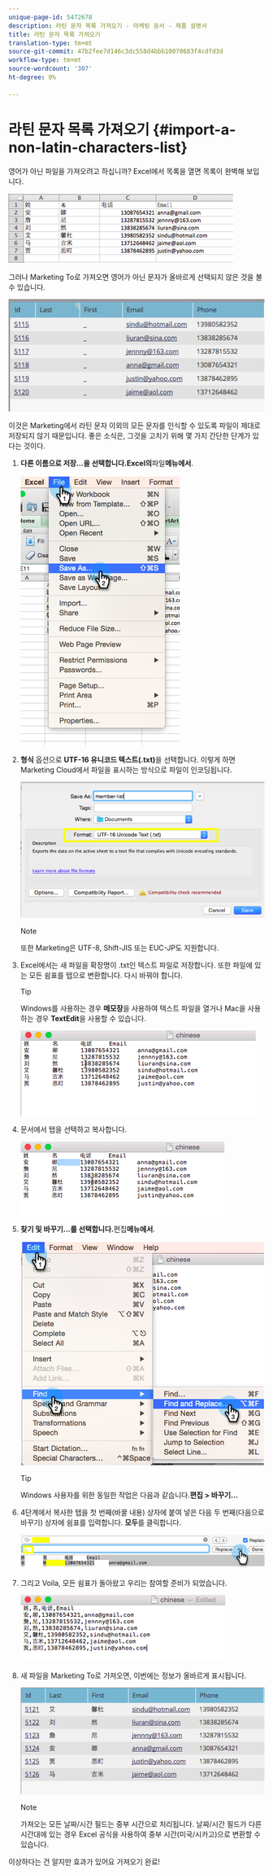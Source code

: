 ```yaml
---
unique-page-id: 5472678
description: 라틴 문자 목록 가져오기 - 마케팅 문서 - 제품 설명서
title: 라틴 문자 목록 가져오기
translation-type: tm+mt
source-git-commit: 47b2fee7d146c3dc558d4bbb10070683f4cdfd3d
workflow-type: tm+mt
source-wordcount: '307'
ht-degree: 0%

---
```



# 라틴 문자 목록 가져오기 {#import-a-non-latin-characters-list}

영어가 아닌 파일을 가져오려고 하십니까? Excel에서 목록을 열면 목록이 완벽해 보입니다.

![](assets/image2015-2-10-9-3a34-3a57.png)

그러나 Marketing To로 가져오면 영어가 아닌 문자가 올바르게 선택되지 않은 것을 볼 수 있습니다.

![](assets/image2015-2-10-9-3a35-3a49.png)

이것은 Marketing에서 라틴 문자 이외의 모든 문자를 인식할 수 있도록 파일이 제대로 저장되지 않기 때문입니다. 좋은 소식은, 그것을 고치기 위해 몇 가지 간단한 단계가 있다는 것이다.

1. **다른 이름으로 저장...을 선택합니다.Excel의**&#x200B;파일&#x200B;**메뉴에서**.

   ![](assets/image2015-2-10-9-3a46-3a44.png)

1. **형식** 옵션으로 **UTF-16 유니코드 텍스트(.txt)**&#x200B;을 선택합니다. 이렇게 하면 Marketing Cloud에서 파일을 표시하는 방식으로 파일이 인코딩됩니다.

   ![](assets/image2015-2-10-9-3a48-3a7.png)

   >[!NOTE]
   >
   >또한 Marketing은 UTF-8, Shift-JIS 또는 EUC-JP도 지원합니다.

1. Excel에서는 새 파일을 확장명이 .txt인 텍스트 파일로 저장합니다. 또한 파일에 있는 모든 쉼표를 탭으로 변환합니다. 다시 바꿔야 합니다.

   >[!TIP]
   >
   >Windows를 사용하는 경우 **메모장**&#x200B;을 사용하여 텍스트 파일을 열거나 Mac을 사용하는 경우 **TextEdit**&#x200B;을 사용할 수 있습니다.

   ![](assets/image2015-2-10-9-3a51-3a41.png)

1. 문서에서 탭을 선택하고 복사합니다.

   ![](assets/image2015-2-10-9-3a55-3a53.png)

1. **찾기 및 바꾸기...를 선택합니다.**&#x200B;편집&#x200B;**메뉴에서**.

   ![](assets/image2015-2-10-9-3a59-3a8.png)

   >[!TIP]
   >
   >Windows 사용자를 위한 동일한 작업은 다음과 같습니다.**편집 > 바꾸기...**

1. 4단계에서 복사한 탭을 첫 번째(바꿀 내용) 상자에 붙여 넣은 다음 두 번째(다음으로 바꾸기) 상자에 쉼표를 입력합니다. **모두**&#x200B;를 클릭합니다.

   ![](assets/image2015-2-10-10-3a8-3a53.png)

1. 그리고 Voila, 모든 쉼표가 돌아왔고 우리는 참여할 준비가 되었습니다.

   ![](assets/image2015-2-10-10-3a14-3a45.png)

1. 새 파일을 Marketing To로 가져오면, 이번에는 정보가 올바르게 표시됩니다.

   ![](assets/image2015-2-10-10-3a16-3a9.png)

   >[!NOTE]
   >
   >가져오는 모든 날짜/시간 필드는 중부 시간으로 처리됩니다. 날짜/시간 필드가 다른 시간대에 있는 경우 Excel 공식을 사용하여 중부 시간(미국/시카고)으로 변환할 수 있습니다.

이상하다는 건 알지만 효과가 있어요 가져오기 완료!